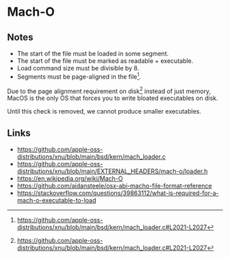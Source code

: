 # Mach-O

## Notes

- The start of the file must be loaded in some segment.
- The start of the file must be marked as readable + executable.
- Load command size must be divisible by 8.
- Segments must be page-aligned in the file[^1].

Due to the page alignment requirement on disk[^1] instead of just memory,
MacOS is the only OS that forces you to write bloated executables on disk.

Until this check is removed, we cannot produce smaller executables.

[^1]: https://github.com/apple-oss-distributions/xnu/blob/main/bsd/kern/mach_loader.c#L2021-L2027

## Links

- https://github.com/apple-oss-distributions/xnu/blob/main/bsd/kern/mach_loader.c
- https://github.com/apple-oss-distributions/xnu/blob/main/EXTERNAL_HEADERS/mach-o/loader.h
- https://en.wikipedia.org/wiki/Mach-O
- https://github.com/aidansteele/osx-abi-macho-file-format-reference
- https://stackoverflow.com/questions/39863112/what-is-required-for-a-mach-o-executable-to-load